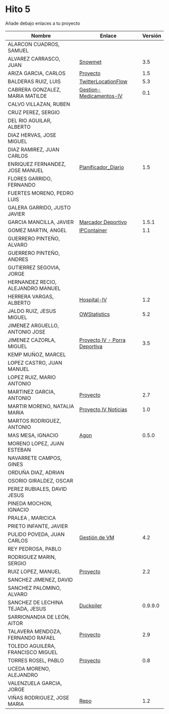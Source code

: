 # Hito 5

Añade debajo enlaces a tu proyecto

| Nombre | Enlace | Versión |
|--------|--------|---------|
| ALARCON CUADROS, SAMUEL| | |
| ALVAREZ CARRASCO, JUAN| [Snowmet](https://github.com/vaderrama/Proyecto-IV) |  3.5 |
| ARIZA GARCIA, CARLOS|[Proyecto](https://github.com/AGCarlos/IV_1819_Proyecto) | 1.5 |
| BALDERAS RUIZ, LUIS| [TwitterLocationFlow](https://github.com/luisbalru/TwitterLocationFlow) | 5.3 |
| CABRERA GONZALEZ, MARIA MATILDE|[Gestion-Medicamentos-IV](https://github.com/mati3/Gestion-Medicamentos-IV) | 0.1|
| CALVO VILLAZAN, RUBEN| | |
| CRUZ PEREZ, SERGIO| | |
| DEL RIO AGUILAR, ALBERTO| | |
| DIAZ HERVAS, JOSE MIGUEL| | |
| DIAZ RAMIREZ, JUAN CARLOS| | |
| ENRIQUEZ FERNANDEZ, JOSE MANUEL| [Planificador_Diario](https://github.com/jomaenfe/Planificador_diario-IV1819) | 1.5 |
| FLORES GARRIDO, FERNANDO| | |
| FUERTES MORENO, PEDRO LUIS| | |
| GALERA GARRIDO, JUSTO JAVIER| | |
| GARCIA MANCILLA, JAVIER|[Marcador Deportivo](https://github.com/JaviMancilla/MarcadorDeportivo_IV1819) | 1.5.1 |
| GOMEZ MARTIN, ANGEL| [IPContainer](https://github.com/harvestcore/IPContainer) | 1.1 |
| GUERRERO PINTEÑO, ALVARO| | |
| GUERRERO PINTEÑO, ANDRES| | |
| GUTIERREZ SEGOVIA, JORGE| | |
| HERNANDEZ RECIO, ALEJANDRO MANUEL| | |
| HERRERA VARGAS, ALBERTO| [Hospital-IV](https://github.com/alberturria/Hospital) | 1.2 |
| JALDO RUIZ, JESUS MIGUEL| [OWStatistics](https://github.com/JmZero/Proyecto-IV) | 5.2 |
| JIMENEZ ARGUELLO, ANTONIO JOSE| | |
| JIMENEZ CAZORLA, MIGUEL| [Proyecto IV - Porra Deportiva](https://github.com/iMiguel10/Proyecto-IV-Porra-Deportiva-)  | 3.5 |
| KEMP MUÑOZ, MARCEL| | |
| LOPEZ CASTRO, JUAN MANUEL| | |
| LOPEZ RUIZ, MARIO ANTONIO| | |
| MARTINEZ GARCIA, ANTONIO| [Proyecto](https://github.com/antoniomg89/Project-Z) | 2.7 |
| MARTIR MORENO, NATALIA MARIA|[Proyecto IV Noticias](https://github.com/natalia2911/ProyectoIV-BOT)|1.0|
| MARTOS RODRIGUEZ, ANTONIO| | |
| MAS MESA, IGNACIO | [Agon](https://github.com/cronos2/Agon) | 0.5.0 |
| MORENO LOPEZ, JUAN ESTEBAN| | |
| NAVARRETE CAMPOS, GINES| | |
| ORDUÑA DIAZ, ADRIAN| | |
| OSORIO GIRALDEZ, OSCAR| | |
| PEREZ RUBIALES, DAVID JESUS| | |
| PINEDA MOCHON, IGNACIO| | |
| PRALEA , MARICICA| | |
| PRIETO INFANTE, JAVIER| | |
| PULIDO POVEDA, JUAN CARLOS| [Gestión de VM](https://github.com/jcpulido97/ProyectoIV) | 4.2 |
| REY PEDROSA, PABLO| | |
| RODRIGUEZ MARIN, SERGIO| | |
| RUIZ LOPEZ, MANUEL | [Proyecto](https://github.com/manoliot/tiempo-aemet-bot) | 2.2 |
| SANCHEZ JIMENEZ, DAVID| | |
| SANCHEZ PALOMINO, ALVARO| | |
| SANCHEZ DE LECHINA TEJADA, JESUS| [Duckpiler](https://github.com/jojelupipa/Duckpiler) | 0.9.9.0 |
| SARRIONANDIA DE LEÓN, AITOR| | |
| TALAVERA MENDOZA, FERNANDO RAFAEL| [Proyecto](https://github.com/Thejokeri/IV-18-19-Proyecto) | 2.9 |
| TOLEDO AGUILERA, FRANCISCO MIGUEL| | |
| TORRES ROSEL, PABLO| [Proyecto](https://github.com/pablotr9/SimuladorBolsa-IV1819) | 0.8 |
| UCEDA MORENO, ALEJANDRO| | |
| VALENZUELA GARCIA, JORGE| | |
| VIÑAS RODRIGUEZ, JOSE MARIA | [Repo](https://github.com/joseviro/ProyectoTPV)| 1.2 |
